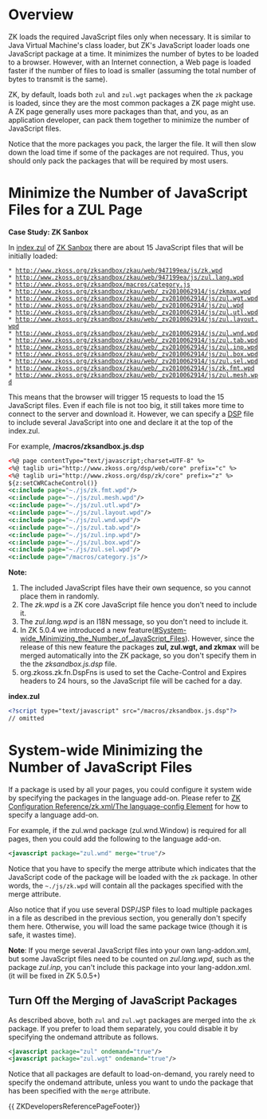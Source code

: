 # Overview

ZK loads the required JavaScript files only when necessary. It is
similar to Java Virtual Machine's class loader, but ZK's JavaScript
loader loads one JavaScript package at a time. It minimizes the number
of bytes to be loaded to a browser. However, with an Internet
connection, a Web page is loaded faster if the number of files to load
is smaller (assuming the total number of bytes to transmit is the same).

ZK, by default, loads both `zul` and `zul.wgt` packages when the `zk`
package is loaded, since they are the most common packages a ZK page
might use. A ZK page generally uses more packages than that, and you, as
an application developer, can pack them together to minimize the number
of JavaScript files.

Notice that the more packages you pack, the larger the file. It will
then slow down the load time if some of the packages are not required.
Thus, you should only pack the packages that will be required by most
users.

# Minimize the Number of JavaScript Files for a ZUL Page

**Case Study: ZK Sanbox**

In
[index.zul](http://zk1.svn.sourceforge.net/viewvc/zk1/releases/5.0.7/zksandbox/src/archive/index.zul?view=log)
of [ZK Sanbox](http://www.zkoss.org/zksandbox) there are about 15
JavaScript files that will be initially loaded:

`* `[`http://www.zkoss.org/zksandbox/zkau/web/947199ea/js/zk.wpd`](http://www.zkoss.org/zksandbox/zkau/web/947199ea/js/zk.wpd)  
`* `[`http://www.zkoss.org/zksandbox/zkau/web/947199ea/js/zul.lang.wpd`](http://www.zkoss.org/zksandbox/zkau/web/947199ea/js/zul.lang.wpd)  
`* `[`http://www.zkoss.org/zksandbox/macros/category.js`](http://www.zkoss.org/zksandbox/macros/category.js)  
`* `[`http://www.zkoss.org/zksandbox/zkau/web/_zv2010062914/js/zkmax.wpd`](http://www.zkoss.org/zksandbox/zkau/web/_zv2010062914/js/zkmax.wpd)  
`* `[`http://www.zkoss.org/zksandbox/zkau/web/_zv2010062914/js/zul.wgt.wpd`](http://www.zkoss.org/zksandbox/zkau/web/_zv2010062914/js/zul.wgt.wpd)  
`* `[`http://www.zkoss.org/zksandbox/zkau/web/_zv2010062914/js/zul.wpd`](http://www.zkoss.org/zksandbox/zkau/web/_zv2010062914/js/zul.wpd)  
`* `[`http://www.zkoss.org/zksandbox/zkau/web/_zv2010062914/js/zul.utl.wpd`](http://www.zkoss.org/zksandbox/zkau/web/_zv2010062914/js/zul.utl.wpd)  
`* `[`http://www.zkoss.org/zksandbox/zkau/web/_zv2010062914/js/zul.layout.wpd`](http://www.zkoss.org/zksandbox/zkau/web/_zv2010062914/js/zul.layout.wpd)  
`* `[`http://www.zkoss.org/zksandbox/zkau/web/_zv2010062914/js/zul.wnd.wpd`](http://www.zkoss.org/zksandbox/zkau/web/_zv2010062914/js/zul.wnd.wpd)  
`* `[`http://www.zkoss.org/zksandbox/zkau/web/_zv2010062914/js/zul.tab.wpd`](http://www.zkoss.org/zksandbox/zkau/web/_zv2010062914/js/zul.tab.wpd)  
`* `[`http://www.zkoss.org/zksandbox/zkau/web/_zv2010062914/js/zul.inp.wpd`](http://www.zkoss.org/zksandbox/zkau/web/_zv2010062914/js/zul.inp.wpd)  
`* `[`http://www.zkoss.org/zksandbox/zkau/web/_zv2010062914/js/zul.box.wpd`](http://www.zkoss.org/zksandbox/zkau/web/_zv2010062914/js/zul.box.wpd)  
`* `[`http://www.zkoss.org/zksandbox/zkau/web/_zv2010062914/js/zul.sel.wpd`](http://www.zkoss.org/zksandbox/zkau/web/_zv2010062914/js/zul.sel.wpd)  
`* `[`http://www.zkoss.org/zksandbox/zkau/web/_zv2010062914/js/zk.fmt.wpd`](http://www.zkoss.org/zksandbox/zkau/web/_zv2010062914/js/zk.fmt.wpd)  
`* `[`http://www.zkoss.org/zksandbox/zkau/web/_zv2010062914/js/zul.mesh.wpd`](http://www.zkoss.org/zksandbox/zkau/web/_zv2010062914/js/zul.mesh.wpd)

This means that the browser will trigger 15 requests to load the 15
JavaScript files. Even if each file is not too big, it still takes more
time to connect to the server and download it. However, we can specify a
[ DSP]({{site.baseurl}}/zk_dev_ref/supporting_utilities/dsp)
file to include several JavaScript into one and declare it at the top of
the index.zul.

For example, **/macros/zksandbox.js.dsp**

```xml
<%@ page contentType="text/javascript;charset=UTF-8" %>
<%@ taglib uri="http://www.zkoss.org/dsp/web/core" prefix="c" %>
<%@ taglib uri="http://www.zkoss.org/dsp/zk/core" prefix="z" %>
${z:setCWRCacheControl()}
<c:include page="~./js/zk.fmt.wpd"/>
<c:include page="~./js/zul.mesh.wpd"/>
<c:include page="~./js/zul.utl.wpd"/>
<c:include page="~./js/zul.layout.wpd"/>
<c:include page="~./js/zul.wnd.wpd"/>
<c:include page="~./js/zul.tab.wpd"/>
<c:include page="~./js/zul.inp.wpd"/>
<c:include page="~./js/zul.box.wpd"/>
<c:include page="~./js/zul.sel.wpd"/>
<c:include page="/macros/category.js"/>
```

**Note:**

1.  The included JavaScript files have their own sequence, so you cannot
    place them in randomly.
2.  The *zk.wpd* is a ZK core JavaScript file hence you don't need to
    include it.
3.  The *zul.lang.wpd* is an I18N message, so you don't need to include
    it.
4.  In ZK 5.0.4 we introduced a new
    feature([\#System-wide_Minimizing_the_Number_of_JavaScript_Files](#System-wide_Minimizing_the_Number_of_JavaScript_Files)).
    However, since the release of this new feature the packages **zul,
    zul.wgt, and zkmax** will be merged automatically into the ZK
    package, so you don't specify them in the the *zksandbox.js.dsp*
    file.
5.  <javadoc method="setCacheControl(java.lang.String, int)">org.zkoss.zk.fn.DspFns</javadoc>
    is used to set the Cache-Control and Expires headers to 24 hours, so
    the JavaScript file will be cached for a day.

**index.zul**

```xml
<?script type="text/javascript" src="/macros/zksandbox.js.dsp"?>
// omitted
```

# System-wide Minimizing the Number of JavaScript Files

If a package is used by all your pages, you could configure it system
wide by specifying the packages in the language add-on. Please refer to
[ZK Configuration Reference/zk.xml/The language-config Element]({{site.baseurl}}/zk_config_ref/the_language-config_element)
for how to specify a language add-on.

For example, if the zul.wnd package
(<javadoc directory="jsdoc">zul.wnd.Window</javadoc>) is required for
all pages, then you could add the following to the language add-on.

```xml
<javascript package="zul.wnd" merge="true"/>
```

Notice that you have to specify the merge attribute which indicates that
the JavaScript code of the package will be loaded with the `zk` package.
In other words, the `~./js/zk.wpd` will contain all the packages
specified with the merge attribute.

Also notice that if you use several DSP/JSP files to load multiple
packages in a file as described in the previous section, you generally
don't specify them here. Otherwise, you will load the same package twice
(though it is safe, it wastes time).

**Note**: If you merge several JavaScript files into your own
lang-addon.xml, but some JavaScript files need to be counted on
*zul.lang.wpd*, such as the package *zul.inp*, you can't include this
package into your lang-addon.xml. (it will be fixed in ZK 5.0.5+)

## Turn Off the Merging of JavaScript Packages

As described above, both `zul` and `zul.wgt` packages are merged into
the `zk` package. If you prefer to load them separately, you could
disable it by specifying the ondemand attribute as follows.

```xml
<javascript package="zul" ondemand="true"/>
<javascript package="zul.wgt" ondemand="true"/>
```

Notice that all packages are default to load-on-demand, you rarely need
to specify the ondemand attribute, unless you want to undo the package
that has been specified with the `merge` attribute.

{{ ZKDevelopersReferencePageFooter}}
